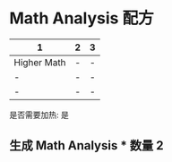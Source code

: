 # Math Analysis 配方

|1|2|3|
|----|-----|-----|
|Higher Math|-|-|
|-|-|-|
|-|-|-|

是否需要加热: 是

生成 Math Analysis \* 数量 2
---

